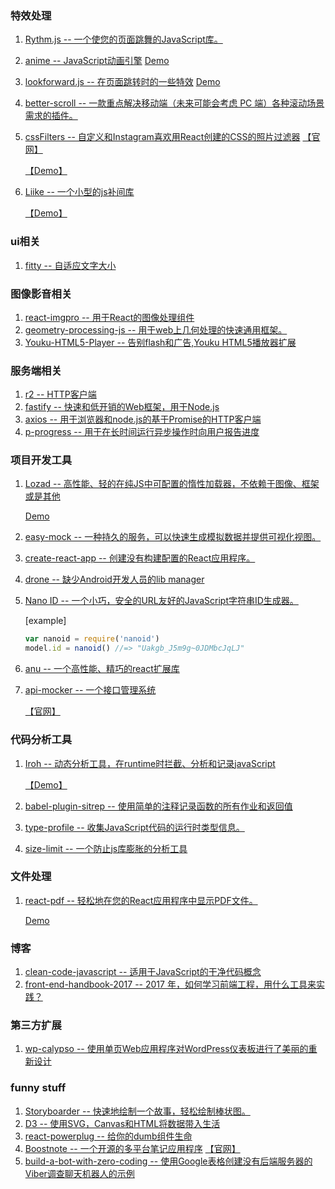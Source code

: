 ### 特效处理
1. [Rythm.js  --  一个使您的页面跳舞的JavaScript库。](https://github.com/Okazari/Rythm.js)
2. [anime -- JavaScript动画引擎](https://github.com/juliangarnier/anime)
    [Demo](https://okazari.github.io/Rythm.js/)
3. [lookforward.js -- 在页面跳转时的一些特效](https://github.com/appleple/lookforward)
    [Demo](https://appleple.github.io/lookforward/)
4. [better-scroll -- 一款重点解决移动端（未来可能会考虑 PC 端）各种滚动场景需求的插件。](https://github.com/ustbhuangyi/better-scroll)
5. [cssFilters -- 自定义和Instagram喜欢用React创建的CSS的照片过滤器](https://github.com/ghosh/cssFilters) [【官网】](http://www.cssfilters.co/)
    
    [【Demo】](https://ustbhuangyi.github.io/better-scroll/#/examples)
6. [Liike -- 一个小型的js补间库](https://github.com/LiikeJS/Liike)

    [【Demo】](https://liike.js.org/)
### ui相关
1. [fitty -- 自适应文字大小](https://github.com/rikschennink/fitty)
### 图像影音相关
1. [react-imgpro  --  用于React的图像处理组件](https://github.com/nitin42/react-imgpro)
2. [geometry-processing-js -- 用于web上几何处理的快速通用框架。](https://github.com/GeometryCollective/geometry-processing-js)
3. [Youku-HTML5-Player  -- 告别flash和广告,Youku HTML5播放器扩展](https://github.com/esterTion/Youku-HTML5-Player)
### 服务端相关
1. [r2 -- HTTP客户端](https://github.com/mikeal/r2)
2. [fastify -- 快速和低开销的Web框架，用于Node.js](https://github.com/fastify/fastify)
3. [axios  --  用于浏览器和node.js的基于Promise的HTTP客户端](https://github.com/mzabriskie/axios)
4. [p-progress -- 用于在长时间运行异步操作时向用户报告进度](https://github.com/sindresorhus/p-progress)
### 项目开发工具
1. [Lozad -- 高性能、轻的在纯JS中可配置的惰性加载器，不依赖于图像、框架或是其他](https://github.com/ApoorvSaxena/lozad.js)

    [Demo](https://apoorv.pro/lozad.js/demo/index.html)
2. [easy-mock  --  一种持久的服务，可以快速生成模拟数据并提供可视化视图。](https://github.com/easy-mock/easy-mock)
3. [create-react-app -- 创建没有构建配置的React应用程序。](https://github.com/facebookincubator/create-react-app)
4. [drone -- 缺少Android开发人员的lib manager](https://github.com/cesarferreira/drone)
5. [Nano ID -- 一个小巧，安全的URL友好的JavaScript字符串ID生成器。](https://github.com/ai/nanoid)
    
    [example]
    ```js
    var nanoid = require('nanoid')
    model.id = nanoid() //=> "Uakgb_J5m9g~0JDMbcJqLJ"
    ```
6. [anu -- 一个高性能、精巧的react扩展库](https://github.com/RubyLouvre/anu)
7. [api-mocker -- 一个接口管理系统](https://github.com/DXY-F2E/api-mocker)

    [【官网】](https://rubylouvre.github.io/anu/)
### 代码分析工具
1. [Iroh -- 动态分析工具，在runtime时拦截、分析和记录javaScript](https://github.com/maierfelix/Iroh)

    [【Demo】](https://maierfelix.github.io/Iroh/examples/execution-path/)
2. [babel-plugin-sitrep -- 使用简单的注释记录函数的所有作业和返回值](https://github.com/tkh44/babel-plugin-sitrep)
3. [type-profile -- 收集JavaScript代码的运行时类型信息。](https://github.com/fhinkel/type-profile)
4. [size-limit -- 一个防止js库膨胀的分析工具](https://github.com/ai/size-limit)
### 文件处理
1. [react-pdf -- 轻松地在您的React应用程序中显示PDF文件。](https://github.com/wojtekmaj/react-pdf)

    [Demo](http://projekty.wojtekmaj.pl/react-pdf/)
### 博客
1. [clean-code-javascript -- 适用于JavaScript的干净代码概念](https://github.com/ryanmcdermott/clean-code-javascript)
2. [front-end-handbook-2017 -- 2017 年，如何学习前端工程，用什么工具来实践？](https://github.com/xitu/front-end-handbook-2017)
### 第三方扩展
1. [wp-calypso -- 使用单页Web应用程序对WordPress仪表板进行了美丽的重新设计](https://github.com/Automattic/wp-calypso)
### funny stuff
1. [Storyboarder -- 快速地绘制一个故事，轻松绘制棒状图。](https://github.com/wonderunit/storyboarder)
2. [D3 -- 使用SVG，Canvas和HTML将数据带入生活](https://github.com/d3/d3)
3. [react-powerplug -- 给你的dumb组件生命 ](https://github.com/renatorib/react-powerplug)
4. [Boostnote -- 一个开源的多平台笔记应用程序](https://github.com/BoostIO/Boostnote)
    [【官网】](https://boostnote.io/)
5. [build-a-bot-with-zero-coding -- 使用Google表格创建没有后端服务器的Viber调查聊天机器人的示例](https://github.com/Viber/build-a-bot-with-zero-coding)

